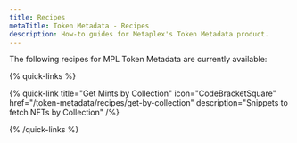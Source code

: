 ```yaml
---
title: Recipes
metaTitle: Token Metadata - Recipes
description: How-to guides for Metaplex's Token Metadata product.
---
```


The following recipes for MPL Token Metadata are currently available:

{% quick-links %}

{% quick-link title="Get Mints by Collection" icon="CodeBracketSquare" href="/token-metadata/recipes/get-by-collection" description="Snippets to fetch NFTs by Collection" /%}

{% /quick-links %}